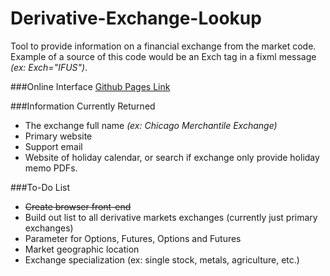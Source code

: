 # Derivative-Exchange-Lookup

Tool to provide information on a financial exchange from the market code. Example of a source of this code would be an Exch tag in a fixml message *(ex: Exch="IFUS")*.

###Online Interface
[Github Pages Link](http://alek-s.github.io/Derivative-Exchange-Lookup/)


###Information Currently Returned
* The exchange full name *(ex: Chicago Merchantile Exchange)*
* Primary website
* Support email
* Website of holiday calendar, or search if exchange only provide holiday memo PDFs.



###To-Do List
* ~~Create browser front-end~~
* Build out list to all derivative markets exchanges (currently just primary exchanges)
* Parameter for Options, Futures, Options and Futures
* Market geographic location
* Exchange specialization (ex: single stock, metals, agriculture, etc.)

